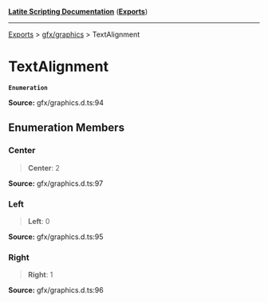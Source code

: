 [**Latite Scripting Documentation**](../../README.md) ([**Exports**](../../exports.md))

---

[Exports](../../exports.md) > [gfx/graphics](../index.md) > TextAlignment

# TextAlignment

**`Enumeration`**

**Source:** gfx/graphics.d.ts:94

## Enumeration Members

### Center

> **Center**: 2

**Source:** gfx/graphics.d.ts:97

### Left

> **Left**: 0

**Source:** gfx/graphics.d.ts:95

### Right

> **Right**: 1

**Source:** gfx/graphics.d.ts:96
